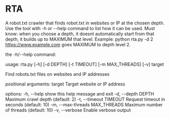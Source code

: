 # RTA
A robot.txt crawler that finds robot.txt in websites or IP at the chosen depth.
Use the tool with -h or --help command to list how it can be used.
Must know:
when you choose a depth, it doesnt automatically start from that depth, it builds up to MAXIMUM that level.
Example:
python rta.py -d 2 https://www.example.com     goes MAXIMUM to depth level 2.

the -h/--help command:
                                                                                                                                                                 
usage: rta.py [-h] [-d DEPTH] [-t TIMEOUT] [-m MAX_THREADS] [-v] target

Find robots.txt files on websites and IP addresses

positional arguments:
  target                Target website or IP address

options:
  -h, --help            show this help message and exit
  -d, --depth DEPTH     Maximum crawl depth (default: 2)
  -t, --timeout TIMEOUT
                        Request timeout in seconds (default: 10)
  -m, --max-threads MAX_THREADS
                        Maximum number of threads (default: 10)
  -v, --verbose         Enable verbose output
